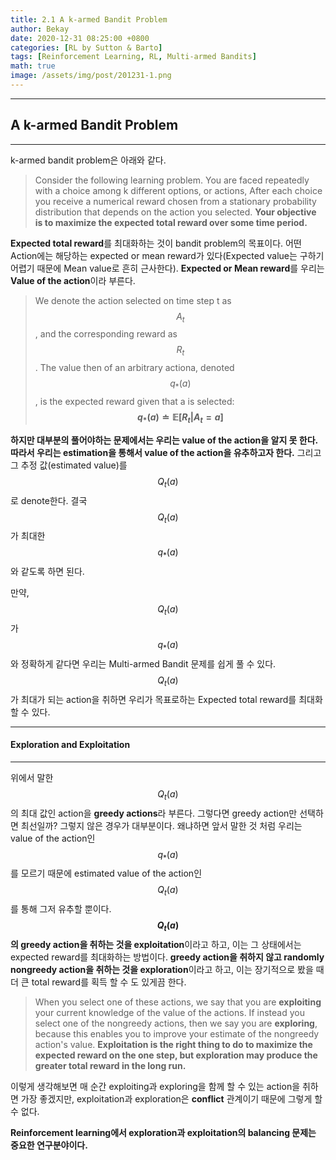 ```yaml
---
title: 2.1 A k-armed Bandit Problem
author: Bekay
date: 2020-12-31 08:25:00 +0800
categories: [RL by Sutton & Barto]
tags: [Reinforcement Learning, RL, Multi-armed Bandits]
math: true
image: /assets/img/post/201231-1.png
---
```



---
## A k-armed Bandit Problem
---
k-armed bandit problem은 아래와 같다.
> Consider the following learning problem. You are faced repeatedly with a choice among k different options, or actions, After each choice you receive a numerical reward chosen from a stationary probability distribution that depends on the action you selected.
**Your objective is to maximize the expected total reward over some time period.**

**Expected total reward**를 최대화하는 것이 bandit problem의 목표이다.
어떤 Action에는 해당하는 expected or mean reward가 있다(Expected value는 구하기 어렵기 때문에 Mean value로 흔히 근사한다). **Expected or Mean reward**를 우리는 **Value of the action**이라 부른다.

> We denote the action selected on time step t as $$A_t$$, and the corresponding reward as $$R_t$$. The value then of an arbitrary actiona, denoted $$q_*(a)$$, is the expected reward given that a is selected:
**$$q_*(a)\doteq\mathbb{E}[R_t|A_t=a]$$**

**하지만 대부분의 풀어야하는 문제에서는 우리는 value of the action을 알지 못 한다. 따라서 우리는 estimation을 통해서 value of the action을 유추하고자 한다.** 그리고 그 추정 값(estimated value)를 $$Q_t(a)$$로 denote한다. 결국 $$Q_t(a)$$가 최대한 $$q_*(a)$$와 같도록 하면 된다.

만약, $$Q_t(a)$$가 $$q_*(a)$$와 정확하게 같다면 우리는 Multi-armed Bandit 문제를 쉽게 풀 수 있다. $$Q_t(a)$$가 최대가 되는 action을 취하면 우리가 목표로하는 Expected total reward를 최대화 할 수 있다.


---
#### Exploration and Exploitation
---
위에서 말한 $$Q_t(a)$$의 최대 값인 action을 **greedy actions**라 부른다. 
그렇다면 greedy action만 선택하면 최선일까? 그렇지 않은 경우가 대부분이다. 왜냐하면 앞서 말한 것 처럼 우리는 value of the action인 $$q_*(a)$$를 모르기 때문에 estimated value of the action인 $$Q_t(a)$$를 통해 그저 유추할 뿐이다.
**$$Q_t(a)$$의 greedy action을 취하는 것을 exploitation**이라고 하고, 이는 그 상태에서는 expected reward를 최대화하는 방법이다. **greedy action을 취하지 않고 randomly nongreedy action을 취하는 것을 exploration**이라고 하고, 이는 장기적으로 봤을 때 더 큰 total reward를 획득 할 수 도 있게끔 한다.
> When you select one of these actions, we say that you are **exploiting** your current knowledge of the value of the actions. If instead you select one of the nongreedy actions, then we say you are **exploring**, because this enables you to improve your estimate of the nongreedy action's value.
**Exploitation is the right thing to do to maximize the expected reward on the one step, but exploration may produce the greater total reward in the long run.**

이렇게 생각해보면 매 순간 exploiting과 exploring을 함께 할 수 있는 action을 취하면 가장 좋겠지만, exploitation과 exploration은 **conflict** 관계이기 때문에 그렇게 할 수 없다.

**Reinforcement learning에서 exploration과 exploitation의 balancing 문제는 중요한 연구분야이다.**

